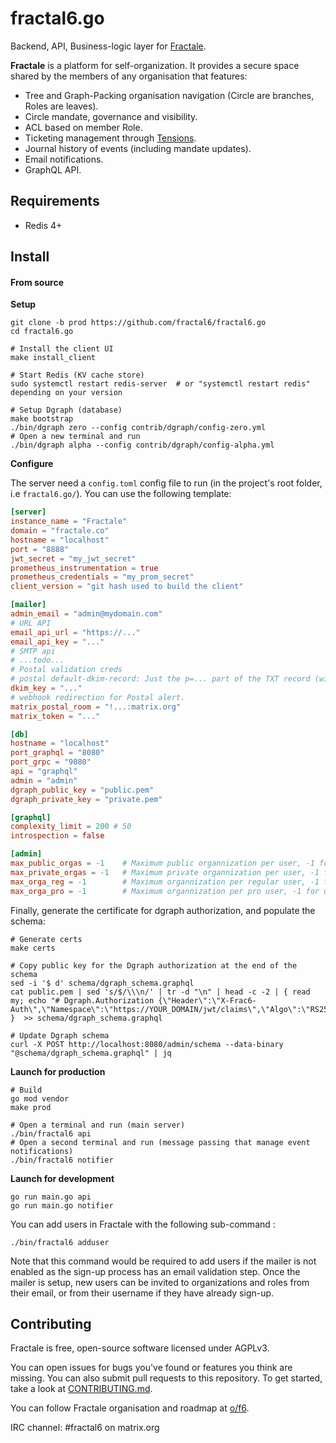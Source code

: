 # fractal6.go

Backend, API, Business-logic layer for [Fractale](https://fractale.co).

**Fractale** is a platform for self-organization. It provides a secure space shared by the members of any organisation that features:
* Tree and Graph-Packing organisation navigation (Circle are branches, Roles are leaves).
* Circle mandate, governance and visibility.
* ACL based on member Role.
* Ticketing management through [Tensions](https://doc.fractale.co/tension/).
* Journal history of events (including mandate updates).
* Email notifications.
* GraphQL API.


## Requirements

* Redis 4+


## Install

#### From source

**Setup**

    git clone -b prod https://github.com/fractal6/fractal6.go
    cd fractal6.go

    # Install the client UI
    make install_client

    # Start Redis (KV cache store)
    sudo systemctl restart redis-server  # or "systemctl restart redis" depending on your version

    # Setup Dgraph (database)
    make bootstrap
    ./bin/dgraph zero --config contrib/dgraph/config-zero.yml
    # Open a new terminal and run
    ./bin/dgraph alpha --config contrib/dgraph/config-alpha.yml

**Configure**

The server need a `config.toml` config file to run (in the project's root folder, i.e `fractal6.go/`).
You can use the following template:

```config.toml
[server]
instance_name = "Fractale"
domain = "fractale.co"
hostname = "localhost"
port = "8888"
jwt_secret = "my_jwt_secret"
prometheus_instrumentation = true
prometheus_credentials = "my_prom_secret"
client_version = "git hash used to build the client"

[mailer]
admin_email = "admin@mydomain.com"
# URL API
email_api_url = "https://..."
email_api_key = "..."
# SMTP api
# ...todo...
# Postal validation creds
# postal default-dkim-record: Just the p=... part of the TXT record (without the semicolon at the end)
dkim_key = "..."
# webhook redirection for Postal alert.
matrix_postal_room = "!...:matrix.org"
matrix_token = "..."

[db]
hostname = "localhost"
port_graphql = "8080"
port_grpc = "9080"
api = "graphql"
admin = "admin"
dgraph_public_key = "public.pem"
dgraph_private_key = "private.pem"

[graphql]
complexity_limit = 200 # 50
introspection = false

[admin]
max_public_orgas = -1    # Maximum public organnization per user, -1 for unlimited
max_private_orgas = -1   # Maximum private organnization per user, -1 for unlimited
max_orga_reg = -1        # Maximum organnization per regular user, -1 for unlimited
max_orga_pro = -1        # Maximum organnization per pro user, -1 for unlimited
```

Finally, generate the certificate for dgraph authorization, and populate the schema:

    # Generate certs
    make certs

	# Copy public key for the Dgraph authorization at the end of the schema
    sed -i '$ d' schema/dgraph_schema.graphql
	cat public.pem | sed 's/$/\\\n/' | tr -d "\n" | head -c -2 | { read my; echo "# Dgraph.Authorization {\"Header\":\"X-Frac6-Auth\",\"Namespace\":\"https://YOUR_DOMAIN/jwt/claims\",\"Algo\":\"RS256\",\"VerificationKey\":\"$PUBKEY\"}"; }  >> schema/dgraph_schema.graphql

    # Update Dgraph schema
    curl -X POST http://localhost:8080/admin/schema --data-binary "@schema/dgraph_schema.graphql" | jq


**Launch for production**

    # Build
    go mod vendor
    make prod

    # Open a terminal and run (main server)
    ./bin/fractal6 api
    # Open a second terminal and run (message passing that manage event notifications)
    ./bin/fractal6 notifier


**Launch for development**

	go run main.go api
	go run main.go notifier


You can add users in Fractale with the following sub-command :

    ./bin/fractal6 adduser 


Note that this command would be required to add users if the mailer is not enabled as the sign-up process has an email validation step. Once the mailer is setup, new users can be invited to organizations and roles from their email, or from their username if they have already sign-up.


## Contributing

Fractale is free, open-source software licensed under AGPLv3.

You can open issues for bugs you've found or features you think are missing. You can also submit pull requests to this repository. To get started, take a look at [CONTRIBUTING.md](CONTRIBUTING.md).

You can follow Fractale organisation and roadmap at [o/f6](https://fractale.co/o/f6).

IRC channel: #fractal6 on matrix.org
